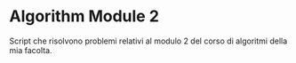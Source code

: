 # Algorithm Module 2
Script che risolvono problemi relativi al modulo 2 del corso di algoritmi della mia facolta.
